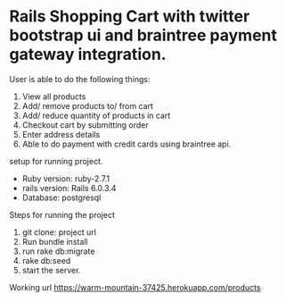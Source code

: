 # Rails Shopping Cart with twitter bootstrap ui and braintree payment gateway integration.

User is able to do the following things:

1. View all products
2. Add/ remove products to/ from cart
3. Add/ reduce quantity of products in cart
4. Checkout cart by submitting order
5. Enter address details
6. Able to do payment with credit cards using braintree api.


setup for running project.
* Ruby version: ruby-2.7.1
* rails version: Rails 6.0.3.4
* Database: postgresql

Steps for running the project
1. git clone: project url
2. Run bundle install
3. run rake db:migrate
4. rake db:seed
5. start the server.

Working url
https://warm-mountain-37425.herokuapp.com/products

